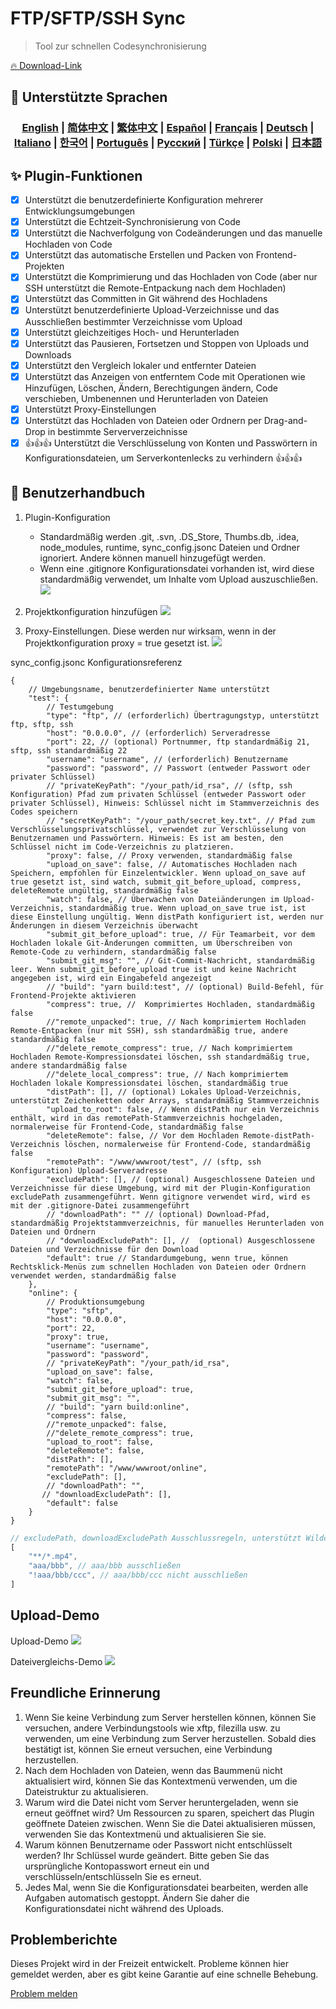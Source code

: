 # FTP/SFTP/SSH Sync 

> Tool zur schnellen Codesynchronisierung

[🔥 Download-Link](https://marketplace.visualstudio.com/items?itemName=oorzc.ssh-tools)

## 🎉 Unterstützte Sprachen

<h3 align="center">
    <a href="https://github.com/oorzc/vscode_sync_tool/lang/en.md">English</a> |
    <a href="https://github.com/oorzc/vscode_sync_tool/lang/zh.md">简体中文</a> |
    <a href="https://github.com/oorzc/vscode_sync_tool/lang/zh-tw.md">繁体中文</a> |
    <a href="https://github.com/oorzc/vscode_sync_tool/lang/es.md">Español</a> |
    <a href="https://github.com/oorzc/vscode_sync_tool/lang/fr.md">Français</a> |
    <a href="https://github.com/oorzc/vscode_sync_tool/lang/de.md">Deutsch</a> |
    <a href="https://github.com/oorzc/vscode_sync_tool/lang/it.md">Italiano</a> |
    <a href="https://github.com/oorzc/vscode_sync_tool/lang/ko.md">한국어</a> |
    <a href="https://github.com/oorzc/vscode_sync_tool/lang/pt.md">Português</a> |
    <a href="https://github.com/oorzc/vscode_sync_tool/lang/ru.md">Pусский</a> |
    <a href="https://github.com/oorzc/vscode_sync_tool/lang/tr.md">Türkçe</a> |
    <a href="https://github.com/oorzc/vscode_sync_tool/lang/pl.md">Polski</a> |
    <a href="https://github.com/oorzc/vscode_sync_tool/lang/ja.md">日本語</a> 
</h3>

## ✨ Plugin-Funktionen

- [x] Unterstützt die benutzerdefinierte Konfiguration mehrerer Entwicklungsumgebungen  
- [x] Unterstützt die Echtzeit-Synchronisierung von Code  
- [x] Unterstützt die Nachverfolgung von Codeänderungen und das manuelle Hochladen von Code  
- [x] Unterstützt das automatische Erstellen und Packen von Frontend-Projekten  
- [x] Unterstützt die Komprimierung und das Hochladen von Code (aber nur SSH unterstützt die Remote-Entpackung nach dem Hochladen)  
- [x] Unterstützt das Committen in Git während des Hochladens  
- [x] Unterstützt benutzerdefinierte Upload-Verzeichnisse und das Ausschließen bestimmter Verzeichnisse vom Upload  
- [x] Unterstützt gleichzeitiges Hoch- und Herunterladen  
- [x] Unterstützt das Pausieren, Fortsetzen und Stoppen von Uploads und Downloads  
- [x] Unterstützt den Vergleich lokaler und entfernter Dateien  
- [x] Unterstützt das Anzeigen von entferntem Code mit Operationen wie Hinzufügen, Löschen, Ändern, Berechtigungen ändern, Code verschieben, Umbenennen und Herunterladen von Dateien  
- [x] Unterstützt Proxy-Einstellungen  
- [x] Unterstützt das Hochladen von Dateien oder Ordnern per Drag-and-Drop in bestimmte Serververzeichnisse  
- [x] 👍👍👍 Unterstützt die Verschlüsselung von Konten und Passwörtern in Konfigurationsdateien, um Serverkontenlecks zu verhindern 👍👍👍  

## 📖 Benutzerhandbuch

1. Plugin-Konfiguration

    - Standardmäßig werden .git, .svn, .DS_Store, Thumbs.db, .idea, node_modules, runtime, sync_config.jsonc Dateien und Ordner ignoriert. Andere können manuell hinzugefügt werden.
    - Wenn eine .gitignore Konfigurationsdatei vorhanden ist, wird diese standardmäßig verwendet, um Inhalte vom Upload auszuschließen.
      ![](https://cdn.jsdelivr.net/gh/oorzc/public_img@main/img/2024%2F11%2F12%2F2a2b4adc7305c7b1c84d796da57cfe81.png)

2. Projektkonfiguration hinzufügen
   ![](https://cdn.jsdelivr.net/gh/oorzc/public_img@main/img/2024%2F11%2F12%2F0aba393b99df91a094fac6c14a2aebe1.gif)

3. Proxy-Einstellungen. Diese werden nur wirksam, wenn in der Projektkonfiguration proxy = true gesetzt ist.
   ![](https://cdn.jsdelivr.net/gh/oorzc/public_img@main/img/2024%2F11%2F12%2F9f00f0451dd2c558ad469178d0058713.png)

sync_config.jsonc Konfigurationsreferenz

```jsonc
{
	// Umgebungsname, benutzerdefinierter Name unterstützt
	"test": {
		// Testumgebung
		"type": "ftp", // (erforderlich) Übertragungstyp, unterstützt ftp, sftp, ssh
		"host": "0.0.0.0", // (erforderlich) Serveradresse
		"port": 22, // (optional) Portnummer, ftp standardmäßig 21, sftp, ssh standardmäßig 22
		"username": "username", // (erforderlich) Benutzername
		"password": "password", // Passwort (entweder Passwort oder privater Schlüssel)
		// "privateKeyPath": "/your_path/id_rsa", // (sftp, ssh Konfiguration) Pfad zum privaten Schlüssel (entweder Passwort oder privater Schlüssel), Hinweis: Schlüssel nicht im Stammverzeichnis des Codes speichern
		// "secretKeyPath": "/your_path/secret_key.txt", // Pfad zum Verschlüsselungsprivatschlüssel, verwendet zur Verschlüsselung von Benutzernamen und Passwörtern. Hinweis: Es ist am besten, den Schlüssel nicht im Code-Verzeichnis zu platzieren.
		"proxy": false, // Proxy verwenden, standardmäßig false
		"upload_on_save": false, // Automatisches Hochladen nach Speichern, empfohlen für Einzelentwickler. Wenn upload_on_save auf true gesetzt ist, sind watch, submit_git_before_upload, compress, deleteRemote ungültig, standardmäßig false
		"watch": false, // Überwachen von Dateiänderungen im Upload-Verzeichnis, standardmäßig true. Wenn upload_on_save true ist, ist diese Einstellung ungültig. Wenn distPath konfiguriert ist, werden nur Änderungen in diesem Verzeichnis überwacht
		"submit_git_before_upload": true, // Für Teamarbeit, vor dem Hochladen lokale Git-Änderungen committen, um Überschreiben von Remote-Code zu verhindern, standardmäßig false
		"submit_git_msg": "", // Git-Commit-Nachricht, standardmäßig leer. Wenn submit_git_before_upload true ist und keine Nachricht angegeben ist, wird ein Eingabefeld angezeigt
		// "build": "yarn build:test", // (optional) Build-Befehl, für Frontend-Projekte aktivieren
		"compress": true, //  Komprimiertes Hochladen, standardmäßig false
		//"remote_unpacked": true, // Nach komprimiertem Hochladen Remote-Entpacken (nur mit SSH), ssh standardmäßig true, andere standardmäßig false
		//"delete_remote_compress": true, // Nach komprimiertem Hochladen Remote-Kompressionsdatei löschen, ssh standardmäßig true, andere standardmäßig false
		//"delete_local_compress": true, // Nach komprimiertem Hochladen lokale Kompressionsdatei löschen, standardmäßig true
		"distPath": [], // (optional) Lokales Upload-Verzeichnis, unterstützt Zeichenketten oder Arrays, standardmäßig Stammverzeichnis
		"upload_to_root": false, // Wenn distPath nur ein Verzeichnis enthält, wird in das remotePath-Stammverzeichnis hochgeladen, normalerweise für Frontend-Code, standardmäßig false
		"deleteRemote": false, // Vor dem Hochladen Remote-distPath-Verzeichnis löschen, normalerweise für Frontend-Code, standardmäßig false
		"remotePath": "/www/wwwroot/test", // (sftp, ssh Konfiguration) Upload-Serveradresse
		"excludePath": [], // (optional) Ausgeschlossene Dateien und Verzeichnisse für diese Umgebung, wird mit der Plugin-Konfiguration excludePath zusammengeführt. Wenn gitignore verwendet wird, wird es mit der .gitignore-Datei zusammengeführt
		// "downloadPath": "" // (optional) Download-Pfad, standardmäßig Projektstammverzeichnis, für manuelles Herunterladen von Dateien und Ordnern
		// "downloadExcludePath": [], //  (optional) Ausgeschlossene Dateien und Verzeichnisse für den Download
		"default": true // Standardumgebung, wenn true, können Rechtsklick-Menüs zum schnellen Hochladen von Dateien oder Ordnern verwendet werden, standardmäßig false
	},
	"online": {
		// Produktionsumgebung
		"type": "sftp",
		"host": "0.0.0.0",
		"port": 22,
		"proxy": true,
		"username": "username",
		"password": "password",
		// "privateKeyPath": "/your_path/id_rsa",
		"upload_on_save": false,
		"watch": false,
		"submit_git_before_upload": true,
		"submit_git_msg": "",
		// "build": "yarn build:online",
		"compress": false,
		//"remote_unpacked": false,
		//"delete_remote_compress": true,
		"upload_to_root": false,
		"deleteRemote": false,
		"distPath": [],
		"remotePath": "/www/wwwroot/online",
		"excludePath": [],
		// "downloadPath": "",
	   // "downloadExcludePath": [],
		"default": false
	}
}
```

```js
// excludePath, downloadExcludePath Ausschlussregeln, unterstützt Wildcards
[
	"**/*.mp4",
	"aaa/bbb", // aaa/bbb ausschließen
	"!aaa/bbb/ccc", // aaa/bbb/ccc nicht ausschließen
]
```

## Upload-Demo

Upload-Demo
![](https://cdn.jsdelivr.net/gh/oorzc/public_img@main/img/2024%2F11%2F12%2F8f85ff0142ef082749b55f7db3c8bf13.gif)

Dateivergleichs-Demo
![](https://cdn.jsdelivr.net/gh/oorzc/public_img@main/img/2024%2F11%2F12%2F6cbd149ae7959c8097ce288fb91ed800.gif)

## Freundliche Erinnerung

1. Wenn Sie keine Verbindung zum Server herstellen können, können Sie versuchen, andere Verbindungstools wie xftp, filezilla usw. zu verwenden, um eine Verbindung zum Server herzustellen. Sobald dies bestätigt ist, können Sie erneut versuchen, eine Verbindung herzustellen.
2. Nach dem Hochladen von Dateien, wenn das Baummenü nicht aktualisiert wird, können Sie das Kontextmenü verwenden, um die Dateistruktur zu aktualisieren.
3. Warum wird die Datei nicht vom Server heruntergeladen, wenn sie erneut geöffnet wird? Um Ressourcen zu sparen, speichert das Plugin geöffnete Dateien zwischen. Wenn Sie die Datei aktualisieren müssen, verwenden Sie das Kontextmenü und aktualisieren Sie sie.
4. Warum können Benutzername oder Passwort nicht entschlüsselt werden? Ihr Schlüssel wurde geändert. Bitte geben Sie das ursprüngliche Kontopasswort erneut ein und verschlüsseln/entschlüsseln Sie es erneut.
5. Jedes Mal, wenn Sie die Konfigurationsdatei bearbeiten, werden alle Aufgaben automatisch gestoppt. Ändern Sie daher die Konfigurationsdatei nicht während des Uploads.

## Problemberichte

Dieses Projekt wird in der Freizeit entwickelt. Probleme können hier gemeldet werden, aber es gibt keine Garantie auf eine schnelle Behebung.

[Problem melden](https://github.com/oorzc/vscode_sync_tool/issues)